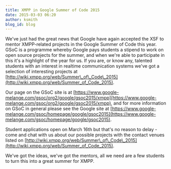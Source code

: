 ```yaml
---
title: XMPP in Google Summer of Code 2015
date: 2015-03-03 06:20
author: ksmith
blog_id: blog
---
```


We've just had the great news that Google have again accepted the XSF to mentor XMPP-related projects in the Google Summer of Code this year. GSoC is a programme whereby Google pays students a stipend to work on open source projects for the summer, and when we're able to participate in this it's a highlight of the year for us. If you are, or know any, talented students with an interest in realtime communication systems we've got a selection of interesting projects at [http://wiki.xmpp.org/web/Summer\_of\_Code\_2015](http://wiki.xmpp.org/web/Summer_of_Code_2015).

Our page on the GSoC site is at [https://www.google-melange.com/gsoc/org2/google/gsoc2015/xmpp](https://www.google-melange.com/gsoc/org2/google/gsoc2015/xmpp), and for more information on GSoC in general please see the Google site at [https://www.google-melange.com/gsoc/homepage/google/gsoc2015](https://www.google-melange.com/gsoc/homepage/google/gsoc2015).

Student applications open on March 16th but that's no reason to delay - come and chat with us about our possible projects with the contact venues listed on [http://wiki.xmpp.org/web/Summer\_of\_Code\_2015](http://wiki.xmpp.org/web/Summer_of_Code_2015).

We've got the ideas, we've got the mentors, all we need are a few students to turn this into a great summer for XMPP.
